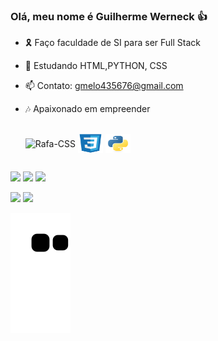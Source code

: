 ### Olá, meu nome é Guilherme Werneck 👍


- 🎗️ Faço faculdade de SI para ser  Full Stack
- 📘 Estudando HTML,PYTHON, CSS
- 📫 Contato: gmelo435676@gmail.com
- 🎶 Apaixonado em empreender
  
  <div style="display: inline_block"><br>
  
  <img align="center" alt="Rafa-CSS" height="30" width="40" src="https://raw.githubusercontent.com/devicons/devicon/master/icons/html/html-original.svg">
  <img align="center" alt="Rafa-CSS" height="30" width="40" src="https://raw.githubusercontent.com/devicons/devicon/master/icons/css3/css3-original.svg">
  <img align="center" alt="Rafa-Python" height="30" width="40" src="https://raw.githubusercontent.com/devicons/devicon/master/icons/python/python-original.svg">
  
</div>
  
  ##
 
<div> 
  
  <a href="https://www.instagram.com/meelogui/" target="_blank"><img src="https://img.shields.io/badge/-Instagram-%23E4405F?style=for-the-badge&logo=instagram&logoColor=white" target="_blank"></a>
  <a href = "https://mail.google.com/mail/u/0/#inbox"><img src="https://img.shields.io/badge/-Gmail-%23333?style=for-the-badge&logo=gmail&logoColor=white" target="_blank"></a>
  <a href="https://www.linkedin.com/in/guilherme-werneck-96a276260/" target="_blank"><img src="https://img.shields.io/badge/-LinkedIn-%230077B5?style=for-the-badge&logo=linkedin&logoColor=white" target="_blank"></a> 
  
</div>

<div>
  <img height="180rem" src="https://github-readme-stats.vercel.app/api?username=Guilherme-de-Melo-Werneck&show_icons=true">
  <img height="180rem" src="https://github-readme-stats.vercel.app/api/top-langs/?username=Guilherme-de-Melo-Werneck&layout=donut">
</div>

![snake gif](https://github.com/Guilherme-de-Melo-Werneck/Guilherme-de-Melo-Werneck/blob/output/github-contribution-grid-snake.svg)



